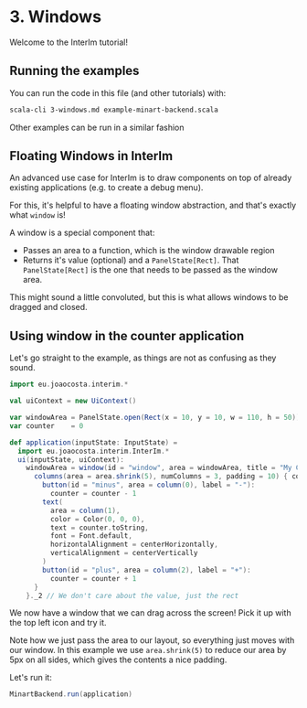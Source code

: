 # 3. Windows

Welcome to the InterIm tutorial!

## Running the examples

You can run the code in this file (and other tutorials) with:

```bash
scala-cli 3-windows.md example-minart-backend.scala
```

Other examples can be run in a similar fashion

## Floating Windows in InterIm

An advanced use case for InterIm is to draw components on top of already existing applications (e.g. to create a debug
menu).

For this, it's helpful to have a floating window abstraction, and that's exactly what `window` is!

A window is a special component that:
  - Passes an area to a function, which is the window drawable region
  - Returns it's value (optional) and a `PanelState[Rect]`. That `PanelState[Rect]` is the one that needs to be passed as the window area.

This might sound a little convoluted, but this is what allows windows to be dragged and closed.

## Using window in the counter application

Let's go straight to the example, as things are not as confusing as they sound.

```scala
import eu.joaocosta.interim.*

val uiContext = new UiContext()

var windowArea = PanelState.open(Rect(x = 10, y = 10, w = 110, h = 50))
var counter    = 0

def application(inputState: InputState) =
  import eu.joaocosta.interim.InterIm.*
  ui(inputState, uiContext):
    windowArea = window(id = "window", area = windowArea, title = "My Counter", movable = true, closable = false) { area =>
      columns(area = area.shrink(5), numColumns = 3, padding = 10) { column =>
        button(id = "minus", area = column(0), label = "-"):
          counter = counter - 1
        text(
          area = column(1),
          color = Color(0, 0, 0),
          text = counter.toString,
          font = Font.default,
          horizontalAlignment = centerHorizontally,
          verticalAlignment = centerVertically
        )
        button(id = "plus", area = column(2), label = "+"):
          counter = counter + 1
      }
    }._2 // We don't care about the value, just the rect
```

We now have a window that we can drag across the screen! Pick it up with the top left icon and try it.

Note how we just pass the area to our layout, so everything just moves with our window.
In this example we use `area.shrink(5)` to reduce our area by 5px on all sides, which gives the contents a nice padding.

Let's run it:

```scala
MinartBackend.run(application)
```

